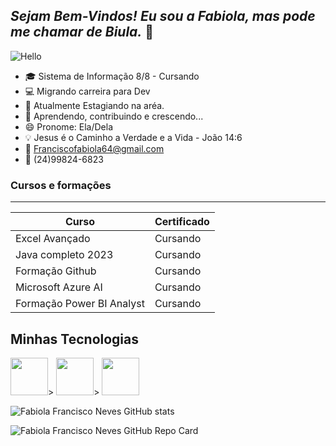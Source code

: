 
<!-- Cabeçalhos -->

## _Sejam Bem-Vindos! Eu sou a Fabiola, mas pode me chamar de Biula._ 👋


![Hello](https://media.tenor.com/pvFJwncehzIAAAAM/hello-there-private-from-penguins-of-madagascar.gif)



- 🎓 Sistema de Informação 8/8 - Cursando
- 💻 Migrando carreira para Dev
- 🔭 Atualmente Estagiando na aréa.
- 🌱 Aprendendo, contribuindo e crescendo...
- 😄 Pronome: Ela/Dela
- 💡 Jesus é o Caminho a Verdade e a Vida - João 14:6
- 📧 Franciscofabiola64@gmail.com
- 📱 (24)99824-6823



###  Cursos e formações
-----------------------------------

| Curso       | Certificado |
| ----------- | ----------- |
| Excel Avançado     | Cursando  |
| Java completo 2023 | Cursando  |
| Formação Github    | Cursando  |
| Microsoft Azure AI | Cursando  | 
|Formação Power BI Analyst | Cursando |


## Minhas Tecnologias 


<img src= "https://cdn.jsdelivr.net/gh/devicons/devicon@latest/icons/java/java-original.svg" width="60px">>
<img src= "https://cdn.jsdelivr.net/gh/devicons/devicon@latest/icons/azure/azure-original.svg" width="60px">>
<img src= "https://cdn.jsdelivr.net/gh/devicons/devicon@latest/icons/html5/html5-plain-wordmark.svg" width="60px">

 



 ![Fabiola Francisco Neves GitHub stats](https://github-readme-stats.vercel.app/api?username=bbiula&theme=midnight-purple&show_icons=true)

 ![Fabiola Francisco Neves GitHub Repo Card](https://github-readme-stats.vercel.app/api?username=bbiula&theme=midnight-purple&show_icons=true)

